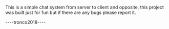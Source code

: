 This is a simple chat system from server to client and opposite, this project was built just for fun but if there are any bugs
please report it.

----tronco2018----